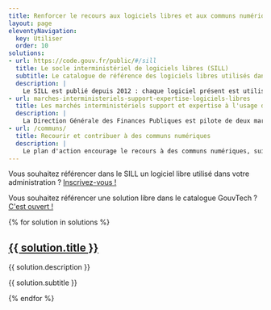 ```yaml
---
title: Renforcer le recours aux logiciels libres et aux communs numériques
layout: page
eleventyNavigation:
  key: Utiliser
  order: 10
solutions:
- url: https://code.gouv.fr/public/#/sill
  title: Le socle interministériel de logiciels libres (SILL)
  subtitle: Le catalogue de référence des logiciels libres utilisés dans l'administration.
  description: |
    Le SILL est publié depuis 2012 : chaque logiciel présent est utilisé par au moins une administration.  En tant qu'agent public inscrit au SILL, vous pouvez solliciter les référents de chaque logiciel qui pourront répondre à vos questions et vous aider dans l'appropriation de ces solutions.
- url: marches-interministeriels-support-expertise-logiciels-libres
  title: Les marchés interministériels support et expertise à l'usage des logiciels libres
  description: |
    La Direction Générale des Finances Publiques est pilote de deux marchés interministériels à l’usage des logiciels libres. Ces deux marchés ont pour objet de couvrir l’ensemble du cycle de vie d’un logiciel libre au sein du système d'information.
- url: /communs/
  title: Recourir et contribuer à des communs numériques
  description: |
    Le plan d'action encourage le recours à des communs numériques, suivez ce lien pour en apprendre plus.
---
```


<div class="fr-grid-row fr-grid-row--gutters">

  <div class="fr-highlight">
    <p>Vous souhaitez référencer dans le SILL un logiciel libre utilisé dans votre administration ? <a href="https://sill.etalab.gouv.fr">Inscrivez-vous !</a></p>
    <p>Vous souhaitez référencer une solution libre dans le catalogue GouvTech ? <a href="https://catalogue.numerique.gouv.fr">C'est ouvert !</a></p>
  </div>

  {% for solution in solutions %}
  <div class="fr-col-12 fr-col-md-6">
    <div class="fr-card fr-enlarge-link">
      <div class="fr-card__body">
        <div class="fr-card__content">
          <h2 class="fr-card__title">
            <a href="{{ solution.url }}" class="fr-card__link">{{ solution.title }}</a>
          </h2>
          <p class="fr-card__desc">{{ solution.description }}</p>
          <div class="fr-card__end">
            <p class="fr-card__detail">{{ solution.subtitle }}</p>
          </div>
        </div>
      </div>
    </div>
  </div>
  {% endfor %}

</div>
